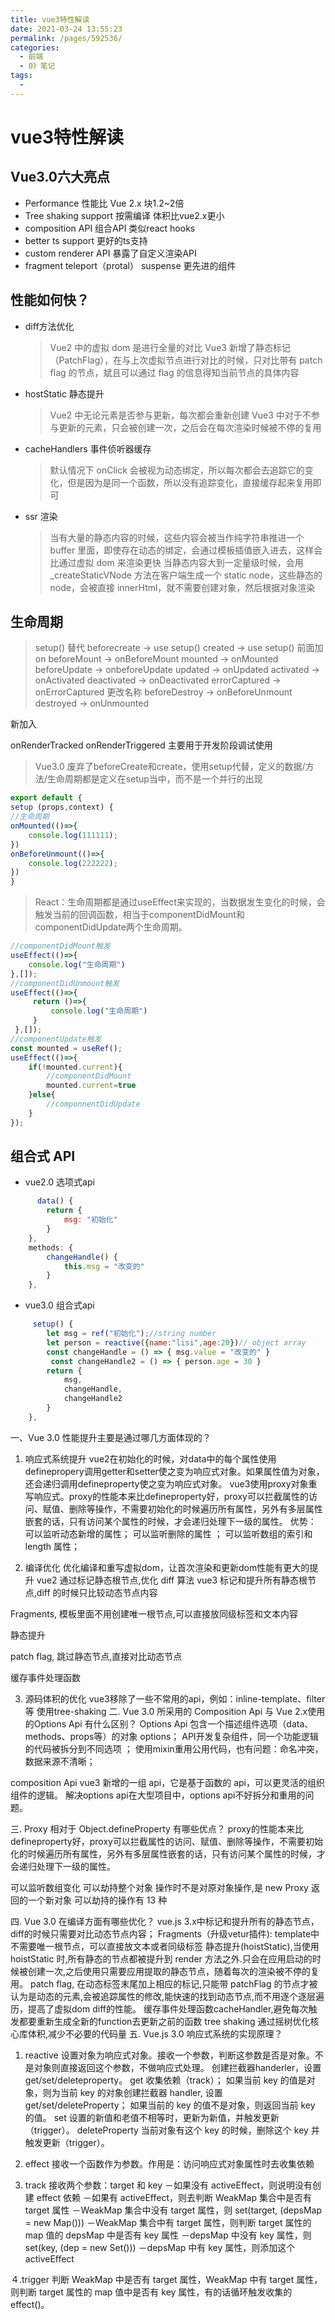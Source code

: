 ```yaml
---
title: vue3特性解读
date: 2021-03-24 13:55:23
permalink: /pages/592536/
categories:
  - 前端
  - 0》笔记
tags:
  - 
---
```


# vue3特性解读

## Vue3.0六大亮点

- Performance 性能比 Vue 2.x 块1.2~2倍
- Tree shaking support 按需编译 体积比vue2.x更小
- composition API 组合API 类似react hooks
- better ts support 更好的ts支持
- custom renderer API 暴露了自定义渲染API
- fragment teleport（protal） suspense 更先进的组件

## 性能如何快？

- diff方法优化
  > Vue2 中的虚拟 dom 是进行全量的对比
  > Vue3 新增了静态标记（PatchFlag），在与上次虚拟节点进行对比的时候，只对比带有 patch flag 的节点，斌且可以通过 flag 的信息得知当前节点的具体内容
- hostStatic 静态提升
  > Vue2 中无论元素是否参与更新，每次都会重新创建
  > Vue3 中对于不参与更新的元素，只会被创建一次，之后会在每次渲染时候被不停的复用
- cacheHandlers 事件侦听器缓存
  > 默认情况下 onClick 会被视为动态绑定，所以每次都会去追踪它的变化，但是因为是同一个函数，所以没有追踪变化，直接缓存起来复用即可
- ssr 渲染
  > 当有大量的静态内容的时候，这些内容会被当作纯字符串推进一个 buffer 里面，即使存在动态的绑定，会通过模板插值嵌入进去，这样会比通过虚拟 dom 来渲染更快
  > 当静态内容大到一定量级时候，会用 _createStaticVNode 方法在客户端生成一个 static node，这些静态的 node，会被直接 innerHtml，就不需要创建对象，然后根据对象渲染

## 生命周期

> setup() 替代
beforecreate -> use setup()
created -> use setup()
前面加on
beforeMount -> onBeforeMount
mounted -> onMounted
beforeUpdate -> onbeforeUpdate
updated -> onUpdated
activated -> onActivated
deactivated -> onDeactivated
errorCaptured -> onErrorCaptured
更改名称
beforeDestroy -> onBeforeUnmount
destroyed -> onUnmounted

新加入

onRenderTracked
onRenderTriggered
主要用于开发阶段调试使用

> Vue3.0 废弃了beforeCreate和create，使用setup代替，定义的数据/方法/生命周期都是定义在setup当中，而不是一个并行的出现
```javascript
export default {
setup (props,context) {
//生命周期
onMounted(()=>{
    console.log(111111);
})
onBeforeUnmount(()=>{
    console.log(222222);
})
}
```

> React：生命周期都是通过useEffect来实现的，当数据发生变化的时候，会触发当前的回调函数，相当于componentDidMount和componentDidUpdate两个生命周期。
```javascript
//componentDidMount触发
useEffect(()=>{
    console.log("生命周期")
},[]);
//componentDidUnmount触发
useEffect(()=>{
     return ()=>{
         console.log("生命周期")
     }
 },[]);
//componentUpdate触发
const mounted = useRef();
useEffect(()=>{
    if(!mounted.current){
        //componentDidMount
        mounted.current=true
    }else{
        //componnentDidUpdate
    }
});
```

## 组合式 API

- vue2.0 选项式api
```javascript
      data() {
        return {
            msg: "初始化"
        }
    },
    methods: {
        changeHandle() {
            this.msg = "改变的"
        }
    },
```
- vue3.0 组合式api
```javascript
     setup() {
        let msg = ref("初始化");//string number
        let person = reactive({name:"lisi",age:20})// object array
        const changeHandle = () => { msg.value = "改变的" }
         const changeHandle2 = () => { person.age = 30 }
        return {
            msg,
            changeHandle,
            changeHandle2
        }
    },
```

一、Vue 3.0 性能提升主要是通过哪几方面体现的？
1. 响应式系统提升
vue2在初始化的时候，对data中的每个属性使用definepropery调用getter和setter使之变为响应式对象。如果属性值为对象，还会递归调用defineproperty使之变为响应式对象。
vue3使用proxy对象重写响应式。proxy的性能本来比defineproperty好，proxy可以拦截属性的访问、赋值、删除等操作，不需要初始化的时候遍历所有属性，另外有多层属性嵌套的话，只有访问某个属性的时候，才会递归处理下一级的属性。
优势：
可以监听动态新增的属性；
可以监听删除的属性 ；
可以监听数组的索引和 length 属性；

2. 编译优化
优化编译和重写虚拟dom，让首次渲染和更新dom性能有更大的提升
vue2 通过标记静态根节点,优化 diff 算法
vue3 标记和提升所有静态根节点,diff 的时候只比较动态节点内容

Fragments, 模板里面不用创建唯一根节点,可以直接放同级标签和文本内容

静态提升

patch flag, 跳过静态节点,直接对比动态节点

缓存事件处理函数

3. 源码体积的优化
vue3移除了一些不常用的api，例如：inline-template、filter等
使用tree-shaking
二. Vue 3.0 所采用的 Composition Api 与 Vue 2.x使用的Options Api 有什么区别？
Options Api
包含一个描述组件选项（data、methods、props等）的对象 options；
API开发复杂组件，同一个功能逻辑的代码被拆分到不同选项 ；
使用mixin重用公用代码，也有问题：命名冲突，数据来源不清晰；

composition Api
vue3 新增的一组 api，它是基于函数的 api，可以更灵活的组织组件的逻辑。
解决options api在大型项目中，options api不好拆分和重用的问题。

三. Proxy 相对于 Object.defineProperty 有哪些优点？
proxy的性能本来比defineproperty好，proxy可以拦截属性的访问、赋值、删除等操作，不需要初始化的时候遍历所有属性，另外有多层属性嵌套的话，只有访问某个属性的时候，才会递归处理下一级的属性。

可以监听数组变化
可以劫持整个对象
操作时不是对原对象操作,是 new Proxy 返回的一个新对象
可以劫持的操作有 13 种

四. Vue 3.0 在编译方面有哪些优化？
vue.js 3.x中标记和提升所有的静态节点，diff的时候只需要对比动态节点内容；
Fragments（升级vetur插件): template中不需要唯一根节点，可以直接放文本或者同级标签
静态提升(hoistStatic),当使用 hoistStatic 时,所有静态的节点都被提升到 render 方法之外.只会在应用启动的时候被创建一次,之后使用只需要应用提取的静态节点，随着每次的渲染被不停的复用。
patch flag, 在动态标签末尾加上相应的标记,只能带 patchFlag 的节点才被认为是动态的元素,会被追踪属性的修改,能快速的找到动态节点,而不用逐个逐层遍历，提高了虚拟dom diff的性能。
缓存事件处理函数cacheHandler,避免每次触发都要重新生成全新的function去更新之前的函数
tree shaking 通过摇树优化核心库体积,减少不必要的代码量
五. Vue.js 3.0 响应式系统的实现原理？
1. reactive
设置对象为响应式对象。接收一个参数，判断这参数是否是对象。不是对象则直接返回这个参数，不做响应式处理。
创建拦截器handerler，设置get/set/deleteproperty。
get
收集依赖（track）；
如果当前 key 的值是对象，则为当前 key 的对象创建拦截器 handler, 设置 get/set/deleteProperty；
如果当前的 key 的值不是对象，则返回当前 key 的值。
set
设置的新值和老值不相等时，更新为新值，并触发更新（trigger）。
deleteProperty
当前对象有这个 key 的时候，删除这个 key 并触发更新（trigger）。

2. effect
接收一个函数作为参数。作用是：访问响应式对象属性时去收集依赖

3. track
接收两个参数：target 和 key
－如果没有 activeEffect，则说明没有创建 effect 依赖
－如果有 activeEffect，则去判断 WeakMap 集合中是否有 target 属性
－WeakMap 集合中没有 target 属性，则 set(target, (depsMap = new Map()))
－WeakMap 集合中有 target 属性，则判断 target 属性的 map 值的 depsMap 中是否有 key 属性
－depsMap 中没有 key 属性，则 set(key, (dep = new Set()))
－depsMap 中有 key 属性，则添加这个 activeEffect

４.trigger
判断 WeakMap 中是否有 target 属性，WeakMap 中有 target 属性，则判断 target 属性的 map 值中是否有 key 属性，有的话循环触发收集的 effect()。
